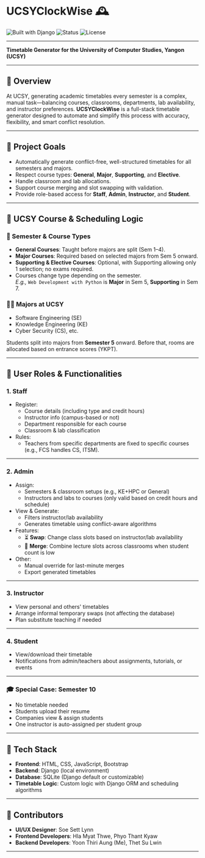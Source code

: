 # UCSYClockWise 🕰️


![Built with Django](https://img.shields.io/badge/Built%20With-Django-092E20?style=for-the-badge&logo=django&logoColor=white)
![Status](https://img.shields.io/badge/Project-In_Development-yellow?style=for-the-badge)
![License](https://img.shields.io/badge/License-MIT-blue?style=for-the-badge)

----

**Timetable Generator for the University of Computer Studies, Yangon (UCSY)**

---

## 📌 Overview

At UCSY, generating academic timetables every semester is a complex, manual task—balancing courses, classrooms, departments, lab availability, and instructor preferences. **UCSYClockWise** is a full-stack timetable generator designed to automate and simplify this process with accuracy, flexibility, and smart conflict resolution.

---

## 🎯 Project Goals

- Automatically generate conflict-free, well-structured timetables for all semesters and majors.
- Respect course types: **General**, **Major**, **Supporting**, and **Elective**.
- Handle classroom and lab allocations.
- Support course merging and slot swapping with validation.
- Provide role-based access for **Staff**, **Admin**, **Instructor**, and **Student**.

---

## 🧠 UCSY Course & Scheduling Logic

### 🏫 Semester & Course Types
- **General Courses**: Taught before majors are split (Sem 1–4).
- **Major Courses**: Required based on selected majors from Sem 5 onward.
- **Supporting & Elective Courses**: Optional, with Supporting allowing only 1 selection; no exams required.
- Courses change type depending on the semester.  
  _E.g.,_ `Web Development with Python` is **Major** in Sem 5, **Supporting** in Sem 7.

### 🧑‍🏫 Majors at UCSY
- Software Engineering (SE)
- Knowledge Engineering (KE)
- Cyber Security (CS), etc.

Students split into majors from **Semester 5** onward. Before that, rooms are allocated based on entrance scores (YKPT).

---

## 👥 User Roles & Functionalities

### 1. Staff

- Register:
  - Course details (including type and credit hours)
  - Instructor info (campus-based or not)
  - Department responsible for each course
  - Classroom & lab classification
- Rules:
  - Teachers from specific departments are fixed to specific courses (e.g., FCS handles CS, ITSM).

---

### 2. Admin

- Assign:
  - Semesters & classroom setups (e.g., KE+HPC or General)
  - Instructors and labs to courses (only valid based on credit hours and schedule)
- View & Generate:
  - Filters instructor/lab availability
  - Generates timetable using conflict-aware algorithms
- Features:
  - ⏳ **Swap**: Change class slots based on instructor/lab availability
  - 🔗 **Merge**: Combine lecture slots across classrooms when student count is low
- Other:
  - Manual override for last-minute merges
  - Export generated timetables

---

### 3. Instructor

- View personal and others' timetables
- Arrange informal temporary swaps (not affecting the database)
- Plan substitute teaching if needed

---

### 4. Student

- View/download their timetable
- Notifications from admin/teachers about assignments, tutorials, or events

---

### 🎓 Special Case: Semester 10

- No timetable needed
- Students upload their resume
- Companies view & assign students
- One instructor is auto-assigned per student group

---

## 🔧 Tech Stack

- **Frontend**: HTML, CSS, JavaScript, Bootstrap
- **Backend**: Django (local environment)
- **Database**: SQLite (Django default or customizable)
- **Timetable Logic**: Custom logic with Django ORM and scheduling algorithms

---

## 👥 Contributors

- **UI/UX Designer**: Soe Sett Lynn  
- **Frontend Developers**: Hla Myat Thwe, Phyo Thant Kyaw  
- **Backend Developers**: Yoon Thiri Aung (Me), Thet Su Lwin

---


